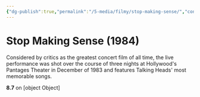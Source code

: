 ```yaml
---
{"dg-publish":true,"permalink":"/5-media/filmy/stop-making-sense/","contentClasses":"movie","tags":["to-watch","фильм","#Documentary","#Music"]}
---
```


# Stop Making Sense (1984)
​​Considered by critics as the greatest concert film of all time, the live performance was shot over the course of three nights at Hollywood's Pantages Theater in December of 1983 and features Talking Heads' most memorable songs.

**8.7** on [object Object]
